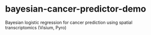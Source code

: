 # bayesian-cancer-predictor-demo
Bayesian logistic regression for cancer prediction using spatial transcriptomics (Visium, Pyro)

